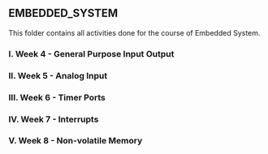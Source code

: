 ## EMBEDDED_SYSTEM

This folder contains all activities done for the course of Embedded System.

### I. Week 4 - General Purpose Input Output

### II. Week 5 - Analog Input

### III. Week 6 - Timer Ports

### IV. Week 7 - Interrupts

### V. Week 8 - Non-volatile Memory


